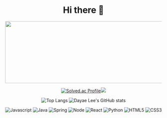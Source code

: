 
<h1 align="center"> Hi there 👋 <img alt="" title="Views" align="right" src="https://komarev.com/ghpvc/?username=dayaelee&label=views&style=flat&color=ff69b4"></h1>
<a href="https://github.com/devxb/gitanimals">
<img
  src="https://render.gitanimals.org/farms/dayaelee"
  width="1400"
  height="200"
/>
</a>

<!--
**dayaelee/dayaelee** is a ✨ _special_ ✨ repository because its `README.md` (this file) appears on your GitHub profile.

Here are some ideas to get you started:

- 🔭 I’m currently working on ...
- 🌱 I’m currently learning ...
- 👯 I’m looking to collaborate on ...
- 🤔 I’m looking for help with ...
- 💬 Ask me about ...
- 📫 How to reach me: ...
- 😄 Pronouns: ...
- ⚡ Fun fact: ...
-->
<div align="center">
  
[![Solved.ac Profile](http://mazassumnida.wtf/api/v2/generate_badge?boj=dlektkfkd)](https://solved.ac/dlektkfkd/)<img src="http://mazandi.herokuapp.com/api?handle=dlektkfkd&theme=dark"/>

</div>

<div align="center">
  
![Top Langs](https://github-readme-stats.vercel.app/api/top-langs/?username=dayaelee&theme=dark&layout=compact&hide_progress=true)
![Dayae Lee's GitHub stats](https://github-readme-stats.vercel.app/api?username=dayaelee&show_icons=true&theme=panda)


</div>

<div align="center">

![Javascript](https://img.shields.io/badge/Javascript-black?style=flat-square&logo=javascript)
![Java](https://img.shields.io/badge/Java-black?style=flat-square&logo=java)
![Spring](https://img.shields.io/badge/Spring-black?style=flat-square&logo=spring)
![Node](https://img.shields.io/badge/Node-black?style=flat-square&logo=node.js)
![React](https://img.shields.io/badge/React-black?style=flat-square&logo=react)
![Python](https://img.shields.io/badge/Python-black?style=flat-square&logo=python)
![HTML5](https://img.shields.io/badge/HTML5-black?style=flat-square&logo=html5)
![CSS3](https://img.shields.io/badge/CSS3-black?style=flat-square&logo=css3&logoColor=1572B6)

</div>
  
